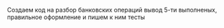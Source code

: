 Создаем код на разбор банковских операций
вывод 5-ти выполненых, 
правильное оформление и пишем к ним тесты